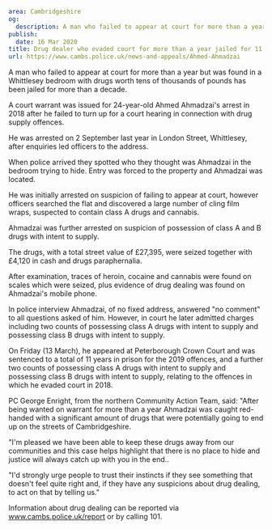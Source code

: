 ```yaml
area: Cambridgeshire
og:
  description: A man who failed to appear at court for more than a year but was found in a Whittlesey bedroom with drugs worth tens of thousands of pounds has been jailed for more than a decade.
publish:
  date: 16 Mar 2020
title: Drug dealer who evaded court for more than a year jailed for 11 years
url: https://www.cambs.police.uk/news-and-appeals/Ahmed-Ahmadzai
```

A man who failed to appear at court for more than a year but was found in a Whittlesey bedroom with drugs worth tens of thousands of pounds has been jailed for more than a decade.

A court warrant was issued for 24-year-old Ahmed Ahmadzai's arrest in 2018 after he failed to turn up for a court hearing in connection with drug supply offences.

He was arrested on 2 September last year in London Street, Whittlesey, after enquiries led officers to the address.

When police arrived they spotted who they thought was Ahmadzai in the bedroom trying to hide. Entry was forced to the property and Ahmadzai was located.

He was initially arrested on suspicion of failing to appear at court, however officers searched the flat and discovered a large number of cling film wraps, suspected to contain class A drugs and cannabis.

Ahmadzai was further arrested on suspicion of possession of class A and B drugs with intent to supply.

The drugs, with a total street value of £27,395, were seized together with £4,120 in cash and drugs paraphernalia.

After examination, traces of heroin, cocaine and cannabis were found on scales which were seized, plus evidence of drug dealing was found on Ahmadzai's mobile phone.

In police interview Ahmadzai, of no fixed address, answered "no comment" to all questions asked of him. However, in court he later admitted charges including two counts of possessing class A drugs with intent to supply and possessing class B drugs with intent to supply.

On Friday (13 March), he appeared at Peterborough Crown Court and was sentenced to a total of 11 years in prison for the 2019 offences, and a further two counts of possessing class A drugs with intent to supply and possessing class B drugs with intent to supply, relating to the offences in which he evaded court in 2018.

PC George Enright, from the northern Community Action Team, said: "After being wanted on warrant for more than a year Ahmadzai was caught red-handed with a significant amount of drugs that were potentially going to end up on the streets of Cambridgeshire.

"I'm pleased we have been able to keep these drugs away from our communities and this case helps highlight that there is no place to hide and justice will always catch up with you in the end..

"I'd strongly urge people to trust their instincts if they see something that doesn't feel quite right and, if they have any suspicions about drug dealing, to act on that by telling us."

Information about drug dealing can be reported via www.cambs.police.uk/report or by calling 101.
